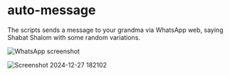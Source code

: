 # auto-message
The scripts sends a message to your grandma via WhatsApp web, saying Shabat Shalom with some random variations.

![WhatsApp screenshot](https://github.com/user-attachments/assets/51c8d7b6-dabc-45c1-ba05-8e1b7e98aa3c)

![Screenshot 2024-12-27 182102](https://github.com/user-attachments/assets/9b4663b6-42c8-4793-9043-34c7664c4751)

